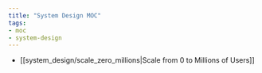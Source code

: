 ```yaml
---
title: "System Design MOC"
tags:
- moc
- system-design
---
```


- [[system_design/scale_zero_millions|Scale from 0 to Millions of Users]]